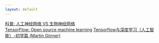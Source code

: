```yaml
---
layout: default
---
```

[科普: 人工神经网络 VS 生物神经网络](https://youtu.be/lAaCeiqE6CE?list=PLXO45tsB95cKI5AIlf5TxxFPzb-0zeVZ8)  
[TensorFlow: Open source machine learning](https://youtu.be/oZikw5k_2FM)
[Tensorflow与深度学习（人工智能）-初学篇 (Martin Görner)](https://youtu.be/vq2nnJ4g6N0)

